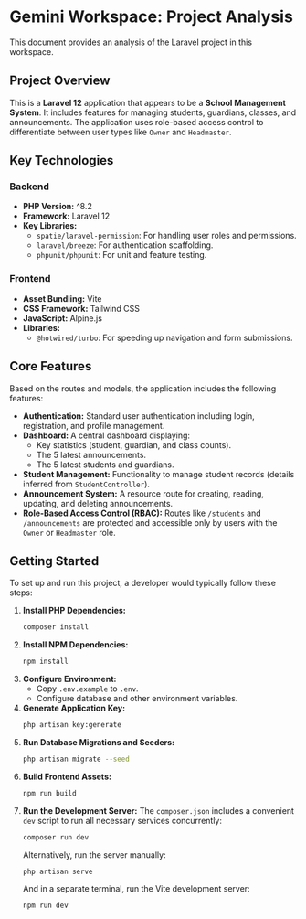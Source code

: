 # Gemini Workspace: Project Analysis

This document provides an analysis of the Laravel project in this workspace.

## Project Overview

This is a **Laravel 12** application that appears to be a **School Management System**. It includes features for managing students, guardians, classes, and announcements. The application uses role-based access control to differentiate between user types like `Owner` and `Headmaster`.

## Key Technologies

### Backend
- **PHP Version:** ^8.2
- **Framework:** Laravel 12
- **Key Libraries:**
  - `spatie/laravel-permission`: For handling user roles and permissions.
  - `laravel/breeze`: For authentication scaffolding.
  - `phpunit/phpunit`: For unit and feature testing.

### Frontend
- **Asset Bundling:** Vite
- **CSS Framework:** Tailwind CSS
- **JavaScript:** Alpine.js
- **Libraries:**
    - `@hotwired/turbo`: For speeding up navigation and form submissions.

## Core Features

Based on the routes and models, the application includes the following features:

- **Authentication:** Standard user authentication including login, registration, and profile management.
- **Dashboard:** A central dashboard displaying:
  - Key statistics (student, guardian, and class counts).
  - The 5 latest announcements.
  - The 5 latest students and guardians.
- **Student Management:** Functionality to manage student records (details inferred from `StudentController`).
- **Announcement System:** A resource route for creating, reading, updating, and deleting announcements.
- **Role-Based Access Control (RBAC):** Routes like `/students` and `/announcements` are protected and accessible only by users with the `Owner` or `Headmaster` role.

## Getting Started

To set up and run this project, a developer would typically follow these steps:

1.  **Install PHP Dependencies:**
    ```bash
    composer install
    ```
2.  **Install NPM Dependencies:**
    ```bash
    npm install
    ```
3.  **Configure Environment:**
    - Copy `.env.example` to `.env`.
    - Configure database and other environment variables.
4.  **Generate Application Key:**
    ```bash
    php artisan key:generate
    ```
5.  **Run Database Migrations and Seeders:**
    ```bash
    php artisan migrate --seed
    ```
6.  **Build Frontend Assets:**
    ```bash
    npm run build
    ```
7.  **Run the Development Server:**
    The `composer.json` includes a convenient `dev` script to run all necessary services concurrently:
    ```bash
    composer run dev
    ```
    Alternatively, run the server manually:
    ```bash
    php artisan serve
    ```
    And in a separate terminal, run the Vite development server:
    ```bash
    npm run dev
    ```
